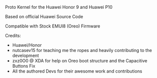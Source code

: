 Proto Kernel for the Huawei Honor 9 and Huawei P10

Based on official Huawei Source Code

Compatible with Stock EMUI8 (Oreo) Firmware

Credits:

- Huawei/Honor
- nutcasev15 for teaching me the ropes and heavily contributing to the development 
- zxz0O0 @ XDA for help on Oreo boot structure and the Capacitive Buttons Fix
- All the authored Devs for their awesome work and contributions
